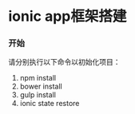 # ionic app框架搭建

### 开始

请分别执行以下命令以初始化项目：

1. npm install
2. bower install
3. gulp install
4. ionic state restore
